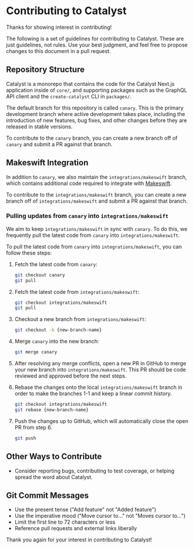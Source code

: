 # Contributing to Catalyst

Thanks for showing interest in contributing!

The following is a set of guidelines for contributing to Catalyst. These are just guidelines, not rules. Use your best judgment, and feel free to propose changes to this document in a pull request.

## Repository Structure

Catalyst is a monorepo that contains the code for the Catalyst Next.js application inside of `core/`, and supporting packages such as the GraphQL API client and the `create-catalyst` CLI in `packages/`.

The default branch for this repository is called `canary`. This is the primary development branch where active development takes place, including the introduction of new features, bug fixes, and other changes before they are released in stable versions.

To contribute to the `canary` branch, you can create a new branch off of `canary` and submit a PR against that branch.

## Makeswift Integration

In addition to `canary`, we also maintain the `integrations/makeswift` branch, which contains additional code required to integrate with [Makeswift](https://www.makeswift.com).

To contribute to the `integrations/makeswift` branch, you can create a new branch off of `integrations/makeswift` and submit a PR against that branch.

### Pulling updates from `canary` into `integrations/makeswift`

We aim to keep `integrations/makeswift` in sync with `canary`. To do this, we frequently pull the latest code from `canary` into `integrations/makeswift`.

To pull the latest code from `canary` into `integrations/makeswift`, you can follow these steps:

1. Fetch the latest code from `canary`:

   ```bash
   git checkout canary
   git pull
   ```

2. Fetch the latest code from `integrations/makeswift`:

   ```bash
   git checkout integrations/makeswift
   git pull
   ```

3. Checkout a new branch from `integrations/makeswift`:

   ```bash
   git checkout -b {new-branch-name}
   ```

4. Merge `canary` into the new branch:

   ```bash
   git merge canary
   ```

5. After resolving any merge conflicts, open a new PR in GitHub to merge your new branch into `integrations/makeswift`. This PR should be code reviewed and approved before the next steps.

6. Rebase the changes onto the local `integrations/makeswift` branch in order to make the branches 1-1 and keep a linear commit history.

   ```bash
   git checkout integrations/makeswift
   git rebase {new-branch-name}
   ```

7. Push the changes up to GitHub, which will automatically close the open PR from step 6.
   ```bash
   git push
   ```

## Other Ways to Contribute

- Consider reporting bugs, contributing to test coverage, or helping spread the word about Catalyst.

## Git Commit Messages

- Use the present tense ("Add feature" not "Added feature")
- Use the imperative mood ("Move cursor to..." not "Moves cursor to...")
- Limit the first line to 72 characters or less
- Reference pull requests and external links liberally

Thank you again for your interest in contributing to Catalyst!
